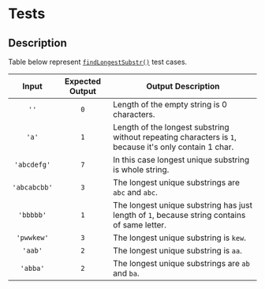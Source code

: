 # Tests

## Description

Table below represent [`findLongestSubstr()`](../findLongestSubstr.js) test cases.

|    Input     | Expected Output | Output Description                                                                                     |
| :----------: | :-------------: | ------------------------------------------------------------------------------------------------------ |
|     `''`     |       `0`       | Length of the empty string is 0 characters.                                                            |
|    `'a'`     |       `1`       | Length of the longest substring without repeating characters is `1`, because it's only contain 1 char. |
| `'abcdefg'`  |       `7`       | In this case longest unique substring is whole string.                                                 |
| `'abcabcbb'` |       `3`       | The longest unique substrings are `abc` and `abc`.                                                     |
|  `'bbbbb'`   |       `1`       | The longest unique substring has just length of `1`, because string contains of same letter.           |
|  `'pwwkew'`  |       `3`       | The longest unique substring is `kew`.                                                                 |
|   `'aab'`    |       `2`       | The longest unique substring is `aa`.                                                                  |
|   `'abba'`   |       `2`       | The longest unique substrings are `ab` and `ba`.                                                       |
